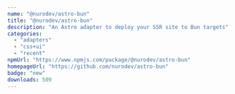```yaml
---
name: "@nurodev/astro-bun"
title: "@nurodev/astro-bun"
description: "An Astro adapter to deploy your SSR site to Bun targets"
categories:
  - "adapters"
  - "css+ui"
  - "recent"
npmUrl: "https://www.npmjs.com/package/@nurodev/astro-bun"
homepageUrl: "https://github.com/nurodev/astro-bun"
badge: "new"
downloads: 509
---
```

